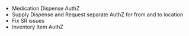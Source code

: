 - Medication Dispense AuthZ
- Supply Dispense and Request separate AuthZ for from and to location
- Fix SR issues
- Inventory Item AuthZ

